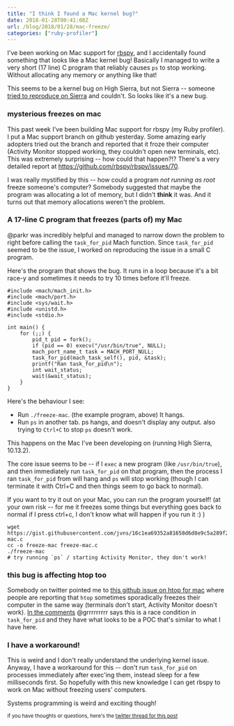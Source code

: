 ```yaml
---
title: "I think I found a Mac kernel bug?"
date: 2018-01-28T00:41:08Z
url: /blog/2018/01/28/mac-freeze/
categories: ["ruby-profiler"]
---
```


I've been working on Mac support for [rbspy](https://github.com/rbspy/rbspy), and I accidentally
found something that looks like a Mac kernel bug!  Basically I managed to write a very short (17
line) C program that reliably causes `ps` to stop working. Without allocating any memory or anything
like that!

This seems to be a kernel bug on High Sierra, but not Sierra -- someone [tried to reproduce on Sierra](https://twitter.com/capileigh/status/957709200385191936) and couldn't. So looks like it's a new bug.

### mysterious freezes on mac

This past week I've been building Mac support for rbspy (my Ruby profiler). I put a Mac support
branch on github yesterday. Some amazing early adopters tried out the branch and reported that it
froze their computer (Activity Monitor stopped working, they couldn't open new terminals, etc). This
was extremely surprising -- how could that happen?!? There's a very detailed report at
https://github.com/rbspy/rbspy/issues/70.

I was really mystified by this -- how could a program *not running as root* freeze someone's
computer? Somebody suggested that maybe the program was allocating a lot of
memory, but I didn't **think** it was. And it turns out that memory allocations weren't the problem.

### A 17-line C program that freezes (parts of) my Mac

@parkr was incredibly helpful and managed to narrow down the problem to right before calling the
`task_for_pid` Mach function. Since `task_for_pid` seemed to be the issue, I worked on reproducing
the issue in a small C program.

Here's the program that shows the bug. It runs in a loop because it's a bit race-y and sometimes it
needs to try 10 times before it'll freeze.

```
#include <mach/mach_init.h>
#include <mach/port.h>
#include <sys/wait.h>
#include <unistd.h>
#include <stdio.h>

int main() {
    for (;;) {
        pid_t pid = fork();
        if (pid == 0) execv("/usr/bin/true", NULL); 
        mach_port_name_t task = MACH_PORT_NULL;
        task_for_pid(mach_task_self(), pid, &task);
        printf("Ran task_for_pid\n");
        int wait_status;
        wait(&wait_status);
    }
}
```

Here's the behaviour I see:

* Run `./freeze-mac`. (the example program, above) It hangs.
* Run `ps` in another tab. ps hangs, and doesn't display any output. also trying to `Ctrl+C` to stop `ps` doesn't work.

This happens on the Mac I've been developing on (running High Sierra, 10.13.2).

The core issue seems to be -- if I `exec` a new program (like `/usr/bin/true`), and then immediately
run `task_for_pid` on that program, then the process I ran `task_for_pid` from will hang and `ps`
will stop working (though I can terminate it with Ctrl+C and then things seem to go back to
normal). 

If you want to try it out on your Mac, you can run the program yourself! (at your own risk -- for me
it freezes some things but everything goes back to normal if I press ctrl+c, I don't know what will
happen if you run it :) )

```
wget https://gist.githubusercontent.com/jvns/16c1ea69352a81658d6d8e9c5a289f2a/raw/ea11fa0a16bfcd4fd019666b790c6c8fe624f9f0/freeze-mac.c
cc -o freeze-mac freeze-mac.c
./freeze-mac
# try running `ps` / starting Activity Monitor, they don't work!
```

### this bug is affecting htop too

Somebody on twitter pointed me to [this github issue on htop for mac](https://github.com/hishamhm/htop/issues/682)  where people are reporting that `htop` sometimes
sporadically freezes their computer in the same way (terminals don't start, Activity Monitor doesn't
work). [In the
comments](https://github.com/hishamhm/htop/issues/682#issuecomment-355759162) @grrrrrrrrr says this
is a race condition in `task_for_pid` and they have what looks to be a POC that's similar to what I
have here.

### I have a workaround!

This is weird and I don't really understand the underlying kernel issue. Anyway, I have a workaround
for this -- don't run `task_for_pid` on processes immediately after exec'ing them, instead sleep for
a few milliseconds first. So hopefully with this new knowledge I can get rbspy to work on Mac
without freezing users' computers.

Systems programming is weird and exciting though!

<small>if you have thoughts or questions, here's the [twitter thread for this post](https://twitter.com/b0rk/status/957498366606368768)</small>
